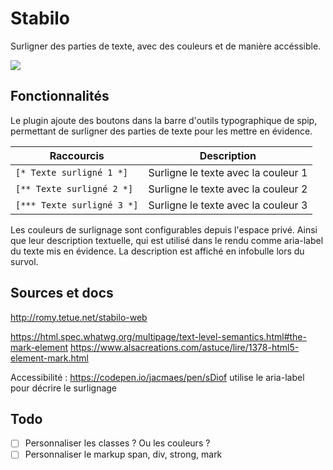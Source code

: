 # Stabilo

Surligner des parties de texte, avec des couleurs et de manière accéssible.

![](https://framapic.org/pDkNGJH05k4G/SniYfn85ukWL)

## Fonctionnalités

Le plugin ajoute des boutons dans la barre d'outils typographique de spip,
permettant de surligner des parties de texte pour les mettre en évidence.

| Raccourcis | Description|
|--|--|
| `[* Texte surligné 1 *]`      | Surligne le texte avec la couleur 1 |
| `[** Texte surligné 2 *]`     | Surligne le texte avec la couleur 2 |
| `[*** Texte surligné 3 *]`    | Surligne le texte avec la couleur 3 |

Les couleurs de surlignage sont configurables depuis l'espace privé.
Ainsi que leur description textuelle, qui est utilisé dans le rendu comme aria-label du texte mis en évidence.
La description est affiché en infobulle lors du survol.



## Sources et docs

http://romy.tetue.net/stabilo-web

https://html.spec.whatwg.org/multipage/text-level-semantics.html#the-mark-element
https://www.alsacreations.com/astuce/lire/1378-html5-element-mark.html

Accessibilité :
https://codepen.io/jacmaes/pen/sDiof utilise le aria-label pour décrire le surlignage

## Todo

- [ ] Personnaliser les classes ? Ou les couleurs ?
- [ ] Personnaliser le markup span, div, strong, mark
